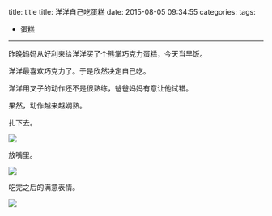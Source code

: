 

title: title
title: 洋洋自己吃蛋糕
date: 2015-08-05 09:34:55
categories:
tags: 
- 蛋糕

	 
---


昨晚妈妈从好利来给洋洋买了个熊掌巧克力蛋糕，今天当早饭。

洋洋最喜欢巧克力了。于是欣然决定自己吃。

洋洋用叉子的动作还不是很熟练，爸爸妈妈有意让他试错。

果然，动作越来越娴熟。

扎下去。

![](http://7mnmvp.com1.z0.glb.clouddn.com/IMG_20150805_074901.jpg)

放嘴里。

![](http://7mnmvp.com1.z0.glb.clouddn.com/IMG_20150805_074908.jpg)

吃完之后的满意表情。

![](http://7mnmvp.com1.z0.glb.clouddn.com/IMG_20150805_074909.jpg)